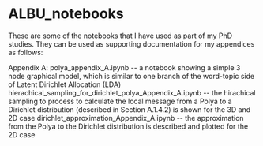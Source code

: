 # ALBU_notebooks

These are some of the notebooks that I have used as part of my PhD studies. They can be used as supporting documentation for my appendices as follows:

Appendix A: 
polya_appendix_A.ipynb -- a notebook showing a simple 3 node graphical model, which is similar to one branch of the word-topic side of Latent Dirichlet Allocation (LDA)
hierachical_sampling_for_dirichlet_polya_Appendix_A.ipynb -- the hirachical sampling to process to calculate the local message from a Polya to a Dirichlet distribution (described in Section A.1.4.2) is shown for the 3D and 2D case
dirichlet_approximation_Appendix_A.ipynb -- the approximation from the Polya to the Dirichlet distribution is described and plotted for the 2D case

